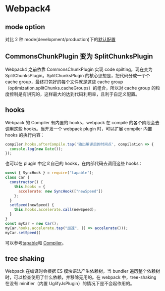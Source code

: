 # Webpack4

## mode option

对比 2 种 mode(development/production)下的[默认配置](https://medium.com/webpack/webpack-4-mode-and-optimization-5423a6bc597a)

## CommonsChunkPlugin 变为 SplitChunksPlugin

Webpack4 之前依靠 CommonsChunkPlugin 实现 code spilting，现在变为 SplitChunksPlugin。SplitChunksPlugin 的核心思想是，把代码分成一个个 cache group，最终打包好的每个文件就是这些 cache group（optimization.splitChunks.cacheGroups）的组合，所以对 cache group 的粒度控制是有讲究的，这样最大的达到代码利用率，且利于自定义配置。

## hooks

Webpack 的 Compiler 有内置的 hooks，webpack 在 compile 的各个阶段会去调用这些 hooks。当开发一个 webpack plugin 时，可以扩展 compiler 内置 hooks 的执行内容：

```js
compiler.hooks.afterCompile.tap('输出编译后的时间点', compilation => {
  console.log(new Date());
});
```

也可以在 plugin 中定义自己的 hooks，在内部代码去调用这些 hooks：

```js
const { SyncHook } = require("tapable");
class Car {
  constructor() {
    this.hooks = {
      accelerate: new SyncHook(["newSpeed"])
    };
  }
  setSpeed(newSpeed) {
    this.hooks.accelerate.call(newSpeed);
  }
}
const myCar = new Car();
myCar.hooks.accelerate.tap("加速", () => accelerate()));
myCar.setSpeed()
```

可以参考[tapable](https://github.com/webpack/tapable)和 [Compiler](https://github.com/webpack/webpack/blob/master/lib/Compiler.js)。

## tree shaking

Webpack 在编译时会根据 ES 模块语法产生依赖树，当 bundler 遍历整个依赖树时，可以检查使用了什么依赖，并移除无用的。在 webpack 中，tree-shaking 在没有 minifier（内置 UglifyJsPlugin）的情况下是不会起作用的。

